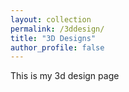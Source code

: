 ```yaml
---
layout: collection
permalink: /3ddesign/
title: "3D Designs"
author_profile: false
---
```


This is my 3d design page